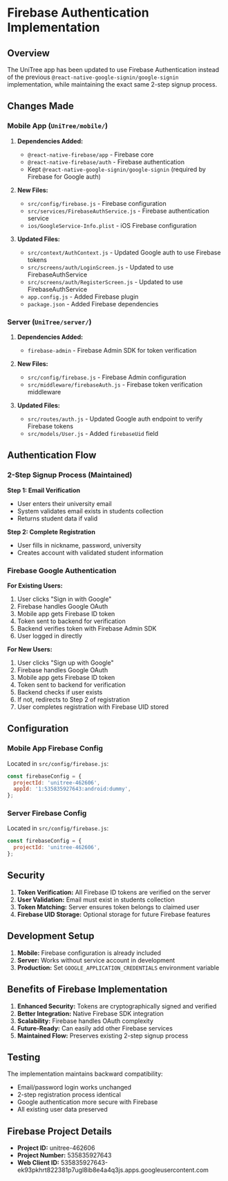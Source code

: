 # Firebase Authentication Implementation

## Overview

The UniTree app has been updated to use Firebase Authentication instead of the previous `@react-native-google-signin/google-signin` implementation, while maintaining the exact same 2-step signup process.

## Changes Made

### Mobile App (`UniTree/mobile/`)

1. **Dependencies Added:**
   - `@react-native-firebase/app` - Firebase core
   - `@react-native-firebase/auth` - Firebase authentication
   - Kept `@react-native-google-signin/google-signin` (required by Firebase for Google auth)

2. **New Files:**
   - `src/config/firebase.js` - Firebase configuration
   - `src/services/FirebaseAuthService.js` - Firebase authentication service
   - `ios/GoogleService-Info.plist` - iOS Firebase configuration

3. **Updated Files:**
   - `src/context/AuthContext.js` - Updated Google auth to use Firebase tokens
   - `src/screens/auth/LoginScreen.js` - Updated to use FirebaseAuthService
   - `src/screens/auth/RegisterScreen.js` - Updated to use FirebaseAuthService
   - `app.config.js` - Added Firebase plugin
   - `package.json` - Added Firebase dependencies

### Server (`UniTree/server/`)

1. **Dependencies Added:**
   - `firebase-admin` - Firebase Admin SDK for token verification

2. **New Files:**
   - `src/config/firebase.js` - Firebase Admin configuration
   - `src/middleware/firebaseAuth.js` - Firebase token verification middleware

3. **Updated Files:**
   - `src/routes/auth.js` - Updated Google auth endpoint to verify Firebase tokens
   - `src/models/User.js` - Added `firebaseUid` field

## Authentication Flow

### 2-Step Signup Process (Maintained)

**Step 1: Email Verification**
- User enters their university email
- System validates email exists in students collection
- Returns student data if valid

**Step 2: Complete Registration**
- User fills in nickname, password, university
- Creates account with validated student information

### Firebase Google Authentication

**For Existing Users:**
1. User clicks "Sign in with Google"
2. Firebase handles Google OAuth
3. Mobile app gets Firebase ID token
4. Token sent to backend for verification
5. Backend verifies token with Firebase Admin SDK
6. User logged in directly

**For New Users:**
1. User clicks "Sign up with Google"
2. Firebase handles Google OAuth
3. Mobile app gets Firebase ID token
4. Token sent to backend for verification
5. Backend checks if user exists
6. If not, redirects to Step 2 of registration
7. User completes registration with Firebase UID stored

## Configuration

### Mobile App Firebase Config

Located in `src/config/firebase.js`:
```javascript
const firebaseConfig = {
  projectId: 'unitree-462606',
  appId: '1:535835927643:android:dummy',
};
```

### Server Firebase Config

Located in `src/config/firebase.js`:
```javascript
const firebaseConfig = {
  projectId: 'unitree-462606',
};
```

## Security

1. **Token Verification:** All Firebase ID tokens are verified on the server
2. **User Validation:** Email must exist in students collection
3. **Token Matching:** Server ensures token belongs to claimed user
4. **Firebase UID Storage:** Optional storage for future Firebase features

## Development Setup

1. **Mobile:** Firebase configuration is already included
2. **Server:** Works without service account in development
3. **Production:** Set `GOOGLE_APPLICATION_CREDENTIALS` environment variable

## Benefits of Firebase Implementation

1. **Enhanced Security:** Tokens are cryptographically signed and verified
2. **Better Integration:** Native Firebase SDK integration
3. **Scalability:** Firebase handles OAuth complexity
4. **Future-Ready:** Can easily add other Firebase services
5. **Maintained Flow:** Preserves existing 2-step signup process

## Testing

The implementation maintains backward compatibility:
- Email/password login works unchanged
- 2-step registration process identical
- Google authentication more secure with Firebase
- All existing user data preserved

## Firebase Project Details

- **Project ID:** unitree-462606
- **Project Number:** 535835927643
- **Web Client ID:** 535835927643-ek93pkhrt822381p7ugl8ib8e4a4q3js.apps.googleusercontent.com 